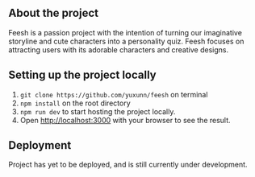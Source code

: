 ## About the project 
Feesh is a passion project with the intention of turning our imaginative storyline and cute characters into a personality quiz. Feesh focuses on attracting users with its adorable characters and creative designs.  


## Setting up the project locally
1. ``git clone https://github.com/yuxunn/feesh`` on terminal 
2. ``npm install`` on the root directory 
3. ``npm run dev`` to start hosting the project locally. 
4. Open [http://localhost:3000](http://localhost:3000) with your browser to see the result.


## Deployment 
Project has yet to be deployed, and is still currently under development. 
